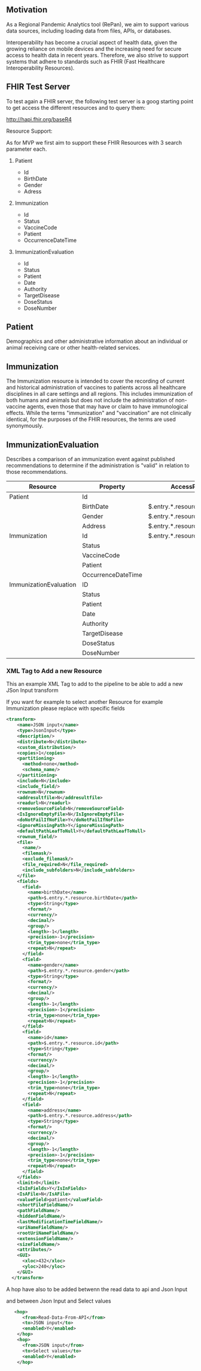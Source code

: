 ## Motivation

As a Regional Pandemic Analytics tool (RePan), we aim to support various data sources, including loading data from files, APIs, or databases.

Interoperability has become a crucial aspect of health data, given the growing reliance on mobile devices and the increasing need for secure access to health data in recent years. Therefore, we also strive to support systems that adhere to standards such as FHIR (Fast Healthcare Interoperability Resources).


## FHIR Test Server

To test again a FHIR server, the following test server is a goog starting point to get access the different resources and to query them:

http://hapi.fhir.org/baseR4


Resource Support:

As for MVP we first aim to support these FHIR Resources with 3 search parameter each.


1. Patient
    - Id
    - BirthDate 
    - Gender
    - Adress

2. Immunization
    - Id
    - Status
    - VaccineCode
    - Patient
    - OccurrenceDateTime

3. ImmunizationEvaluation
    - Id
    - Status
    - Patient
    - Date
    - Authority
    - TargetDisease
    - DoseStatus
    - DoseNumber


## Patient
Demographics and other administrative information about an individual or animal receiving care or other health-related services.

## Immunization
The Immunization resource is intended to cover the recording of current and historical administration of vaccines to patients across all healthcare disciplines in all care settings and all regions. This includes immunization of both humans and animals but does not include the administration of non-vaccine agents, even those that may have or claim to have immunological effects. While the terms "immunization" and "vaccination" are not clinically identical, for the purposes of the FHIR resources, the terms are used synonymously.

## ImmunizationEvaluation

Describes a comparison of an immunization event against published recommendations to determine if the administration is "valid" in relation to those recommendations.

| Resource               | Property           | AccessPath | XMLTag |
|------------------------|--------------------|------------|--------|
| Patient                | Id                 |            |        |
|                        | BirthDate          |$.entry.*.resource.birthDate|        |
|                        | Gender             |$.entry.*.resource.gender|        |
|                        | Address            |$.entry.*.resource.address|        |
| Immunization           | Id                 |$.entry.*.resource.id|        |
|                        | Status             |            |        |
|                        | VaccineCode        |            |        |
|                        | Patient            |            |        |
|                        | OccurrenceDateTime |            |        |
| ImmunizationEvaluation | ID                 |            |        |
|                        | Status             |            |        |
|                        | Patient            |            |        |
|                        | Date               |            |        |
|                        | Authority          |            |        |
|                        | TargetDisease      |            |        |
|                        | DoseStatus         |            |        |
|                        | DoseNumber         |            |        |



### XML Tag to Add a new Resource

This an example XML Tag to add to the pipeline to be able to add a new JSon Input transform

If you want for example to select another Resource for example Immunization
please replace with specific fields

```xml
<transform>
    <name>JSON input</name>
    <type>JsonInput</type>
    <description/>
    <distribute>N</distribute>
    <custom_distribution/>
    <copies>1</copies>
    <partitioning>
      <method>none</method>
      <schema_name/>
    </partitioning>
    <include>N</include>
    <include_field/>
    <rownum>N</rownum>
    <addresultfile>N</addresultfile>
    <readurl>N</readurl>
    <removeSourceField>N</removeSourceField>
    <IsIgnoreEmptyFile>N</IsIgnoreEmptyFile>
    <doNotFailIfNoFile>Y</doNotFailIfNoFile>
    <ignoreMissingPath>Y</ignoreMissingPath>
    <defaultPathLeafToNull>Y</defaultPathLeafToNull>
    <rownum_field/>
    <file>
      <name/>
      <filemask/>
      <exclude_filemask/>
      <file_required>N</file_required>
      <include_subfolders>N</include_subfolders>
    </file>
    <fields>
      <field>
        <name>birthDate</name>
        <path>$.entry.*.resource.birthDate</path>
        <type>String</type>
        <format/>
        <currency/>
        <decimal/>
        <group/>
        <length>-1</length>
        <precision>-1</precision>
        <trim_type>none</trim_type>
        <repeat>N</repeat>
      </field>
      <field>
        <name>gender</name>
        <path>$.entry.*.resource.gender</path>
        <type>String</type>
        <format/>
        <currency/>
        <decimal/>
        <group/>
        <length>-1</length>
        <precision>-1</precision>
        <trim_type>none</trim_type>
        <repeat>N</repeat>
      </field>
      <field>
        <name>id</name>
        <path>$.entry.*.resource.id</path>
        <type>String</type>
        <format/>
        <currency/>
        <decimal/>
        <group/>
        <length>-1</length>
        <precision>-1</precision>
        <trim_type>none</trim_type>
        <repeat>N</repeat>
      </field>
      <field>
        <name>address</name>
        <path>$.entry.*.resource.address</path>
        <type>String</type>
        <format/>
        <currency/>
        <decimal/>
        <group/>
        <length>-1</length>
        <precision>-1</precision>
        <trim_type>none</trim_type>
        <repeat>N</repeat>
      </field>
    </fields>
    <limit>0</limit>
    <IsInFields>Y</IsInFields>
    <IsAFile>N</IsAFile>
    <valueField>patient</valueField>
    <shortFileFieldName/>
    <pathFieldName/>
    <hiddenFieldName/>
    <lastModificationTimeFieldName/>
    <uriNameFieldName/>
    <rootUriNameFieldName/>
    <extensionFieldName/>
    <sizeFieldName/>
    <attributes/>
    <GUI>
      <xloc>432</xloc>
      <yloc>240</yloc>
    </GUI>
  </transform>
  ```



  A hop have also to be added betwenn the read data to api and Json Input

  and between Json Input and Select values

```xml
   <hop>
      <from>Read-Data-From-API</from>
      <to>JSON input</to>
      <enabled>Y</enabled>
    </hop>
    <hop>
      <from>JSON input</from>
      <to>Select values</to>
      <enabled>Y</enabled>
    </hop>
```